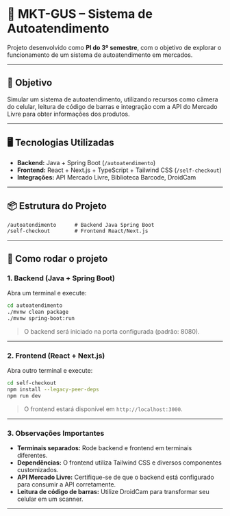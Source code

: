 # 🛒 MKT-GUS – Sistema de Autoatendimento

Projeto desenvolvido como **PI do 3º semestre**, com o objetivo de explorar o funcionamento de um sistema de autoatendimento em mercados.

---

## 🎯 Objetivo

Simular um sistema de autoatendimento, utilizando recursos como câmera do celular, leitura de código de barras e integração com a API do Mercado Livre para obter informações dos produtos.

---

## 🖥️ Tecnologias Utilizadas

- **Backend:** Java + Spring Boot (`/autoatendimento`)
- **Frontend:** React + Next.js + TypeScript + Tailwind CSS (`/self-checkout`)
- **Integrações:** API Mercado Livre, Biblioteca Barcode, DroidCam

---

## 📦 Estrutura do Projeto

```
/autoatendimento      # Backend Java Spring Boot
/self-checkout        # Frontend React/Next.js
```

---

## 🚀 Como rodar o projeto

### 1. Backend (Java + Spring Boot)

Abra um terminal e execute:

```bash
cd autoatendimento
./mvnw clean package
./mvnw spring-boot:run
```

> O backend será iniciado na porta configurada (padrão: 8080).

---

### 2. Frontend (React + Next.js)

Abra outro terminal e execute:

```bash
cd self-checkout
npm install --legacy-peer-deps
npm run dev
```

> O frontend estará disponível em `http://localhost:3000`.

---

### 3. Observações Importantes

- **Terminais separados:** Rode backend e frontend em terminais diferentes.
- **Dependências:** O frontend utiliza Tailwind CSS e diversos componentes customizados.
- **API Mercado Livre:** Certifique-se de que o backend está configurado para consumir a API corretamente.
- **Leitura de código de barras:** Utilize DroidCam para transformar seu celular em um scanner.

---
